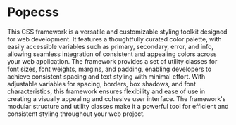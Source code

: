 # Popecss

This CSS framework is a versatile and customizable styling toolkit designed for web development. It features a thoughtfully curated color palette, with easily accessible variables such as primary, secondary, error, and info, allowing seamless integration of consistent and appealing colors across your web application. The framework provides a set of utility classes for font sizes, font weights, margins, and padding, enabling developers to achieve consistent spacing and text styling with minimal effort. With adjustable variables for spacing, borders, box shadows, and font characteristics, this framework ensures flexibility and ease of use in creating a visually appealing and cohesive user interface. The framework's modular structure and utility classes make it a powerful tool for efficient and consistent styling throughout your web project.